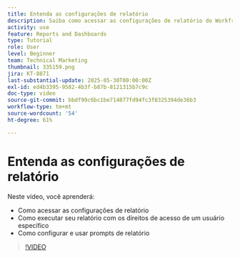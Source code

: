 ```yaml
---
title: Entenda as configurações de relatório
description: Saiba como acessar as configurações de relatório do Workfront e entenda para que algumas configurações de relatório comuns são usadas.
activity: use
feature: Reports and Dashboards
type: Tutorial
role: User
level: Beginner
team: Technical Marketing
thumbnail: 335159.png
jira: KT-8871
last-substantial-update: 2025-05-30T00:00:00Z
exl-id: ed4b3395-9582-4b3f-b87b-8121315b7c9c
doc-type: video
source-git-commit: bbdf99c6bc1be714077fd94fc3f8325394de36b3
workflow-type: tm+mt
source-wordcount: '54'
ht-degree: 61%

---
```


# Entenda as configurações de relatório

Neste vídeo, você aprenderá:

* Como acessar as configurações de relatório
* Como executar seu relatório com os direitos de acesso de um usuário específico
* Como configurar e usar prompts de relatório

>[!VIDEO](https://video.tv.adobe.com/v/3445868/?quality=12&learn=on&enablevpops=1&captions=por_br)
